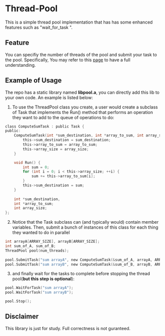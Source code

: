 # Thread-Pool
This is a simple thread pool implementation that has has some enhanced features such as  "wait_for_task ".

## Feature
You can specifiy the number of threads of the pool and submit your task to the pool. Specifically, You may refer to this [page](https://www.cs.virginia.edu/~cr4bd/4414/S2019/pool.html) to have a full understanding.

## Example of Usage
The repo has a static library named **libpool.a**, you can directly add this lib to your own code. An example is listed below:
   
1. To use the ThreadPool class you create, a user would create a subclass of Task that implements the Run() method that performs an operation they want to add to the queue of operations to do:
``` c
class ComputeSumTask : public Task {
public:
    ComputeSumTask(int *sum_destination, int *array_to_sum, int array_size) {
        this->sum_destination = sum_destination;
        this->array_to_sum = array_to_sum;
        this->array_size = array_size;
    }

    void Run() {
        int sum = 0;
        for (int i = 0; i < this->array_size; ++i) {
            sum += this->array_to_sum[i];
        }
        this->sum_destination = sum;
    }
        
    int *sum_destination,
    int *array_to_sum;
    int array_size; 
};
```
2. Notice that the Task subclass can (and typically would) contain member variables. Then, submit a bunch of instances of this class for each thing they wanted to do in parallel
``` c
int arrayA[ARRAY_SIZE], arrayB[ARRAY_SIZE];
int sum_of_A, sum_of_B;
ThreadPool pool(num_threads);
    
pool.SubmitTask("sum arrayA", new ComputeSumTask(&sum_of_A, arrayA, ARRAY_SIZE));
pool.SubmitTask("sum arrayB", new ComputeSumTask(&sum_of_B, arrayB, ARRAY_SIZE));
```
3. and finally wait for the tasks to complete before stopping the thread pool(**but this step is optional**):
``` c
pool.WaitForTask("sum arrayA");
pool.WaitForTask("sum arrayB");

pool.Stop();
```

## Disclaimer
This library is just for study. Full correctness is not guranteed. 
